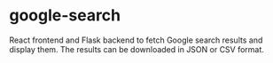 # google-search
React frontend and Flask backend to fetch Google search results and display them. The results can be downloaded in JSON or CSV format.
